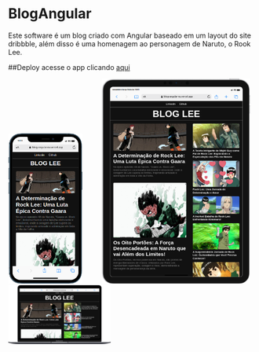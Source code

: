 # BlogAngular

Este software é um blog criado com Angular baseado em um layout do site dribbble, além disso é uma homenagem ao personagem de Naruto, o Rook Lee.

##Deploy
acesse o app clicando [aqui](https://blog-angular-nu.vercel.app/)

<div style="style="display: flex; height: 600px; justify-content: center; gap: 20px;" >
    <img src="src/assets/mobile (1).png" style="width: 30%" alt="Imagem 1" style="margin: 10px; ">
  &nbsp;&nbsp;&nbsp;&nbsp;&nbsp;&nbsp;&nbsp;&nbsp;
    <img src="src/assets/mobile (2).png" style="width: 60%" alt="Imagem 2">
</div>
<div style="display: flex; height: 300px; width: 100%">
    <img src="src/assets/mobile(3).png" style="height: 40%" alt="Imagem 3">
</div>
